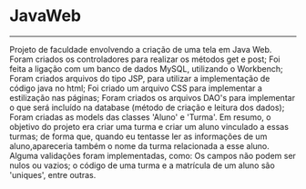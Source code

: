 ﻿# JavaWeb
----------------------------------------------------------------
Projeto de faculdade envolvendo a criação de uma tela em Java Web.
Foram criados os controladores para realizar os métodos get e post;
Foi feita a ligação com um banco de dados MySQL, utilizando o Workbench;
Foram criados arquivos do tipo JSP, para utilizar a implementação de código java no html;
Foi criado um arquivo CSS para implementar a estilização nas páginas;
Foram criados os arquivos DAO's para implementar o que será incluído na database (método de criação e leitura dos dados);
Foram criadas as models das classes 'Aluno' e 'Turma'.
Em resumo, o objetivo do projeto era criar uma turma e criar um aluno vinculado a essas turmas; de forma que, quando eu tentasse ler as informações de um aluno,apareceria também o nome da turma relacionada a esse aluno. Alguma validações foram implementadas, como: Os campos não podem ser nulos ou vazios; o código de uma turma e a matrícula de um aluno são 'uniques', entre outras.
